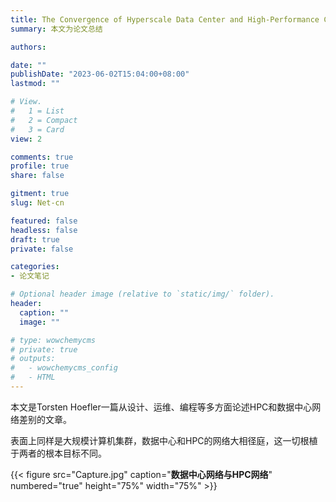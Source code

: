 ```yaml
---
title: The Convergence of Hyperscale Data Center and High-Performance Computing Networks论文总结
summary: 本文为论文总结

authors:

date: ""
publishDate: "2023-06-02T15:04:00+08:00"
lastmod: ""

# View.
#   1 = List
#   2 = Compact
#   3 = Card
view: 2

comments: true
profile: true
share: false

gitment: true
slug: Net-cn

featured: false
headless: false
draft: true
private: false

categories:
- 论文笔记

# Optional header image (relative to `static/img/` folder).
header:
  caption: ""
  image: ""

# type: wowchemycms
# private: true
# outputs:
#   - wowchemycms_config
#   - HTML
---
```


本文是Torsten Hoefler一篇从设计、运维、编程等多方面论述HPC和数据中心网络差别的文章。

表面上同样是大规模计算机集群，数据中心和HPC的网络大相径庭，这一切根植于两者的根本目标不同。

{{< figure src="Capture.jpg" caption="**数据中心网络与HPC网络**" numbered="true" height="75%" width="75%" >}}